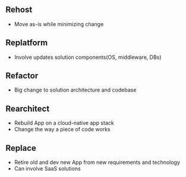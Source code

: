 
## Rehost
- Move as-is while minimizing change
## Replatform
- Involve updates solution components(OS, middleware, DBs)

## Refactor
- Big change to solution architecture and codebase

## Rearchitect
- Rebuild App on a cloud-native app stack
- Change the way a piece of code works

## Replace
- Retire old and dev new App from new requirements and technology
- Can involve SaaS solutions
